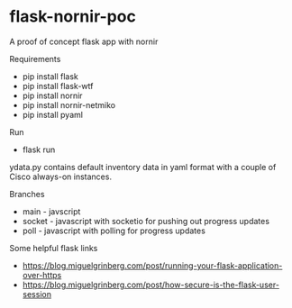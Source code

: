 # flask-nornir-poc
A proof of concept flask app with nornir

Requirements

- pip install flask
- pip install flask-wtf
- pip install nornir
- pip install nornir-netmiko
- pip install pyaml

Run

- flask run

ydata.py contains default inventory data in yaml format with a couple of Cisco always-on instances.

Branches

- main - javscript
- socket - javascript with socketio for pushing out progress updates
- poll - javascript with polling for progress updates

Some helpful flask links

- https://blog.miguelgrinberg.com/post/running-your-flask-application-over-https
- https://blog.miguelgrinberg.com/post/how-secure-is-the-flask-user-session

